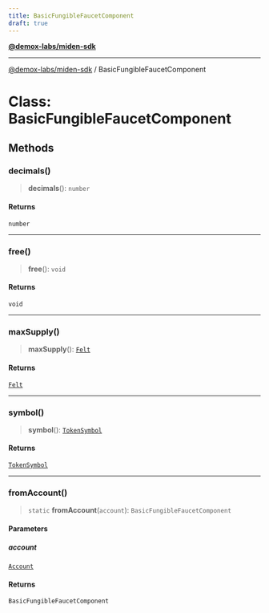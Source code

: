 ```yaml
---
title: BasicFungibleFaucetComponent
draft: true
---
```


[**@demox-labs/miden-sdk**](../index)

***

[@demox-labs/miden-sdk](../index) / BasicFungibleFaucetComponent

# Class: BasicFungibleFaucetComponent

## Methods

### decimals()

> **decimals**(): `number`

#### Returns

`number`

***

### free()

> **free**(): `void`

#### Returns

`void`

***

### maxSupply()

> **maxSupply**(): [`Felt`](Felt)

#### Returns

[`Felt`](Felt)

***

### symbol()

> **symbol**(): [`TokenSymbol`](TokenSymbol)

#### Returns

[`TokenSymbol`](TokenSymbol)

***

### fromAccount()

> `static` **fromAccount**(`account`): `BasicFungibleFaucetComponent`

#### Parameters

##### account

[`Account`](Account)

#### Returns

`BasicFungibleFaucetComponent`
